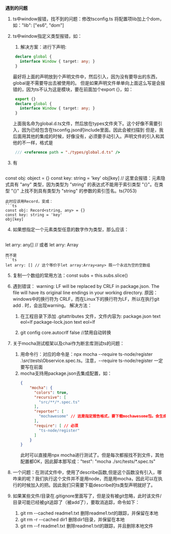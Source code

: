 **遇到的问题**

1. ts中window报错，找不到的问题：修改tsconfig.ts 将配置项lib加上个dom，如："lib": ["es6", "dom"]
2. ts中window指定义类型报错，如：
   1. 解决方案：进行下声明:
   ```ts
    declare global {
      interface Window { target: any; }
    }
   ```
   最好将上面的声明放到个声明文件中，然后引入，因为没有要导出的东西，global是不需要导出去被使用的。
   但是如果声明文件单单向上面这么写是会报错的，因为ts不认为这是模块，要在前面加个export {}，如：
   ```ts
    export {}
    declare global {
      interface Window { target: any; }
    }
   ```
   上面我名命为global.d.ts文件，然后放在types文件夹下。这个好像不需要引入，因为已经包含在tsconfig.json的include里面。因此会被扫描到
   但是，我后面用其他的集成的时候，好像没有，必须要手动引入。声明文件的引入和其他的不一样，格式是
   ```ts
    /// <reference path = "./types/global.d.ts" /> 
   ```

3. 有
   ```ts
  const obj: object = {}
  const key: string = 'key'
  obj[key] // 这里会报错：元素隐式具有 "any" 类型，因为类型为 "string" 的表达式不能用于索引类型 "{}"。在类型 "{}" 上找不到具有类型为 "string" 的参数的索引签名。ts(7053)
   ```
   此时应该用Record，变成：
   ```ts
  const obj: Record<string, any> = {}
  const key: string = 'key'
  obj[key]
   ```

4. 如果想指定一个元素类型任意的数字作为类型，那么应该：
   ```ts
  let arry: any[]
  // 或者
  let arry: Array<any>
   ```
   而不是
   ```ts
  let arry: [] // 这个等价于let array:Array<any> 既一个永远为空的空数组
   ```

5. 复制一个数组的常用方法：const subs = this.subs.slice()
6. 遇到错误：
  warning: LF will be replaced by CRLF in package.json.
  The file will have its original line endings in your working directory.
  原因：windows中的换行符为 CRLF，而在Linux下的换行符为LF，所以在执行git add . 时，会出现warning。
  解决方法：
    1. 在工程目录下添加 .gitattributes 文件，文件内容为:
        package.json text eol=lf
        package-lock.json text eol=lf
        
    2. git config core.autocrlf false  //禁用自动转换 

7. 关于mocha测试框架以及chai作为断言库测试ts的问题：
   1. 用命令行：对应的命令是：npx mocha --require ts-node/register .\src\tests\Observice.spec.ts。注意，--require ts-node/register 一定要写在前面
   2. mocha支持用package.json去集成配置，如：
      ```json
      {
          "mocha": {
            "colors": true,
            "recursive": [
              "src/**/*.spec.ts"
            ],
            "reporter": [
              "mochawesome" // 这是指定报告格式，要下载mochawesome包。会生成报告单，如html格式，然后任选
            ],
            "require": [ // 必须
              "ts-node/register"
            ]
          }
      }
      ```
      此时可以直接用npx mocha进行测试了。但是每次都报找不到文件，其他配置都OK，因此脚本那写成："test": "mocha ./src/tests/*.spec.ts"

8. 一个问题：在测试文件中，使用了describe函数,但是这个函数没有引入，哪咋来的呢？我们执行这个文件并不是用node，而是用mocha，因此可以在执行的时候加入的把。因此我们只需要下载describe的ts类型声明就好了。
9. 如果某些文件/目录在.gitignore里面写了，但是没有被git忽略，此时该文件/目录可能已经被git追踪了（被add了），要取消追踪，命令如下：
   1.  git rm --cached readme1.txt 删除readme1.txt的跟踪，并保留在本地
   2.  git rm -r --cached dir1  删除dir1目录，并保留在本地
   3.  git rm --f readme1.txt 删除readme1.txt的跟踪，并且删除本地文件